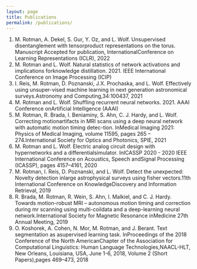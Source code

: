```yaml
---
layout: page
title: Publications
permalink: /publications/
---
```


1. M. Rotman, A. Dekel, S. Gur, Y. Oz, and L. Wolf. Unsupervised disentanglement with tensorproduct  representations  on  the  torus.   Manuscript  Accepted  for  publication,  InternationalConference on Learning Representations (ICLR), 2022
2. M.  Rotman  and  L.  Wolf.   Natural  statistics  of  network  activations  and  implications  forknowledge distillation.  2021.  IEEE International Conference on Image Processing (ICIP)
3. I. Reis, M. Rotman, D. Poznanski, J.X. Prochaska, and L. Wolf. Effectively using unsuper-vised machine learning in next generation astronomical surveys.Astronomy and Computing,34:100437, 2021
4. M. Rotman and L. Wolf.  Shuffling recurrent neural networks.  2021.  AAAI Conference onArtificial Intelligence (AAAI)
5. M. Rotman, R. Brada, I. Beniaminy, S. Ahn, C. J. Hardy, and L. Wolf.  Correcting motionartifacts  in  MRI  scans  using  a  deep  neural  network  with  automatic  motion  timing  detec-tion.  InMedical Imaging 2021: Physics of Medical Imaging, volume 11595, pages 265 – 274.International Society for Optics and Photonics, SPIE, 2021
6. M. Rotman and L. Wolf. Electric analog circuit design with hypernetworks and a differentialsimulator. InICASSP 2020 - 2020 IEEE International Conference on Acoustics, Speech andSignal Processing (ICASSP), pages 4157–4161, 2020
7. M. Rotman, I. Reis, D. Poznanski, and L. Wolf. Detect the unexpected: Novelty detection inlarge astrophysical surveys using fisher vectors.11th International Conference on KnowledgeDiscovery and Information Retrieval, 2019
8. R.  Brada,  M.  Rotman,  R.  Wein,  S.  Ahn,  I.  Malkiel,  and  C.  J.  Hardy.   Towards  motion-robust MRI – autonomous motion timing and correction during mr scanning using multi-coildata and a deep-learning neural network.International Society for Magnetic Resonance inMedicine 27th Annual Meeting, 2019
9. O.  Koshorek,  A.  Cohen,  N.  Mor,  M.  Rotman,  and  J.  Berant.   Text  segmentation  as  asupervised  learning  task.   InProceedings of the 2018 Conference of the North AmericanChapter of the Association for Computational Linguistics: Human Language Technologies,NAACL-HLT, New Orleans, Louisiana, USA, June 1-6, 2018, Volume 2 (Short Papers),pages 469–473, 2018
